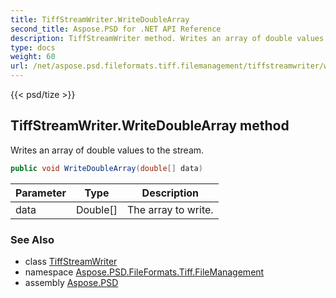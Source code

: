 ```yaml
---
title: TiffStreamWriter.WriteDoubleArray
second_title: Aspose.PSD for .NET API Reference
description: TiffStreamWriter method. Writes an array of double values to the stream
type: docs
weight: 60
url: /net/aspose.psd.fileformats.tiff.filemanagement/tiffstreamwriter/writedoublearray/
---
```

{{< psd/tize >}}
## TiffStreamWriter.WriteDoubleArray method

Writes an array of double values to the stream.

```csharp
public void WriteDoubleArray(double[] data)
```

| Parameter | Type | Description |
| --- | --- | --- |
| data | Double[] | The array to write. |

### See Also

* class [TiffStreamWriter](../)
* namespace [Aspose.PSD.FileFormats.Tiff.FileManagement](../../tiffstreamwriter/)
* assembly [Aspose.PSD](../../../)


